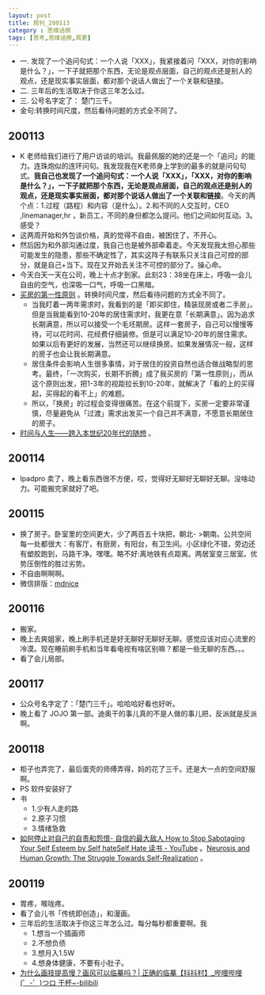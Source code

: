 ```yaml
---
layout: post
title: 周刊_200113
category : 思维话痨
tags: [思考,思维话痨,周更]
---
```


- 一. 发现了一个追问句式：一个人说「XXX」，我紧接着问「XXX，对你的影响是什么？」，一下子就把那个东西，无论是观点层面，自己的观点还是别人的观点，还是现实事实层面，都对那个说话人做出了一个关联和链接。
- 二. 三年后的生活取决于你这三年怎么过。
- 三. 公号名字定了： 楚门三千。
- 金句:转换时间尺度，然后看待问题的方式全不同了。 

## 200113
  - K 老师给我们进行了用户访谈的培训。我最佩服的她的还是一个「追问」的能力。连珠炮似的连环问句。我发现我在K老师身上学到的最多的就是问句句式。**我自己也发现了一个追问句式：一个人说「XXX」，「XXX，对你的影响是什么？」，一下子就把那个东西，无论是观点层面，自己的观点还是别人的观点，还是现实事实层面，都对那个说话人做出了一个关联和链接**。今天的两个点：1.过程（路程）和内容（是什么）。2.和不同的人交互时，CEO ,linemanager,hr ，新员工，不同的身份都怎么提问。他们之间如何互动。3。感受？
  - 这两周开始和外包谈价格，真的觉得不自由，被困住了，不开心。
  - 然后因为和外部沟通过度，我自己也是被外部牵着走。今天发现我太担心那些可能发生的隐患，那些不确定性了，其实这阵子有联系只关注自己可控的部分，就是自己+当下。现在又开始去关注不可控的部分了。操心命。
  - 今天白天一天在公司，晚上十点才到家。此刻23：38坐在床上，呼吸一会儿自由的空气，也深吸一口气，呼吸一口黑暗。
  - [买房的第一性原则](https://mp.weixin.qq.com/s/0WrHFTh-SktJQ-yzG8G3sQ) 。转换时间尺度，然后看待问题的方式全不同了。 
    - 当我盯着一两年需求时，我看到的是「即买即住，精装现房或者二手房」。但是当我能看到10-20年的居住需求时，我更在意「长期满意」。因为追求长期满意，所以可以接受一个毛坯期房。这样一套房子，自己可以慢慢等待，可以花时间、花经费仔细装修。但是可以满足10-20年的居住需求。如果以后有更好的发展，当然还可以继续换房。如果发展情况一般，这样的房子也会让我长期满意。
    - 居住条件会影响人生很多事情，对于居住的投资自然也适合做战略型的思考。最终，「一次购买，长期不折腾」成了我买房的「第一性原则」，而从这个原则出发，把1-3年的视距拉长到10-20年，就解决了「看的上的买得起，买得起的看不上」的难题。
    - 所以，「换房」的过程会变得很痛苦。在这个前提下，买房一定要非常谨慎，尽量避免从「过渡」需求出发买一个自己并不满意，不愿意长期居住的房子。
  - [时间与人生——跨入本世纪20年代的随想](https://program-think.blogspot.com/2019/12/Time-and-Life.html) 。 
  
## 200114
  - Ipadpro 卖了，晚上看东西很不方便，哎，觉得好无聊好无聊好无聊。没啥动力。可能搬完家就好了吧。
  
##  200115
  - 换了房子。卧室里的空间更大，少了两百五十块把，朝北- >朝南。公共空间每一处都很大：有客厅，有厨房，有阳台，有卫生间。小区绿化不错，旁边还有塑胶跑到，马路干净。嘿嘿。略不好:离地铁有点距离。两居室变三居室。优势压倒性的胜过劣势。
  - 不自由啊啊啊。
  - 微信排版：[mdnice](https://mdnice.com/)
  
##  200116
  - 搬家。
  - 晚上去爽姐家，晚上刷手机还是好无聊好无聊好无聊。感觉应该对应心流里的冷漠。现在睡前刷手机和当年看电视有啥区别嘛？都是一些无聊的东西。。。
  - 看了会儿局部。
  
##  200117
  - 公众号名字定了：「楚门三千」。哈哈哈好看也好听。
  - 晚上看了 JOJO 第一部。迪奥干的事儿真的不是人做的事儿把，反派就是反派啊。
  
##  200118
  - 柜子也弄完了，最后蛋壳的师傅弄得，妈的花了三千。还是大一点的空间舒服啊。
  - PS 软件安装好了
  - 书
    - 1.少有人走的路
    - 2.原子习惯
    - 3.情绪急救
  - [如何停止对自己的自责和怨恨- 自信的最大敌人 How to Stop Sabotaging Your Self Esteem by Self hateSelf Hate 读书 - YouTube](https://www.youtube.com/watch?v=L8iWeb94uQU) 。[Neurosis and Human Growth: The Struggle Towards Self-Realization](https://www.amazon.com/Neurosis-Human-Growth-Struggle-Self-Realization/dp/0393307751/ref=as_li_ss_tl?crid=2JZ9TCNFMI56P&keywords=neurosis+and+human+growth+karen+horney&qid=1576019543&sprefix=neurosis+and+,aps,228&sr=8-1&linkCode=sl1&tag=wang03-20&linkId=5c2606f833cf4d49eef06a4811573fe9&language=en_US) 。
  
## 200119
  - 胃疼，喉咙疼。
  - 看了会儿书「传统即创造」，和漫画。
  - 三年后的生活取决于你这三年怎么过。每分每秒都重要啊。我
    - 1.想当一个插画师 
    - 2.不想负债 
    - 3.想月入1.5W 
    - 4.想身体健康，不要有小肚子。
  - [为什么画技提高慢？画风可以临摹吗？| 正确的临摹【抖抖村】_哔哩哔哩 (゜-゜)つロ 干杯~-bilibili](https://www.bilibili.com/video/av69507146?from=search&seid=8466395657906537620)

